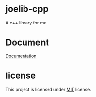 # joelib-cpp

A c++ library for me.

# Document

[Documentation](http://kcwongjoe.lovestoblog.com/joelib_cpp/index.html)

# license
This project is licensed under [MIT](LICENSE) license.
